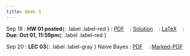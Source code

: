 ```yaml
---
title: Week 3
---
```


Sep 18
: **HW 01 posted**{: .label .label-red }
  : [PDF](homeworks/HW01/HW01.pdf) &nbsp;&nbsp;
  : [Solution](#) &nbsp;&nbsp;
  : [LaTeX](homeworks/HW01/template.tex) &nbsp;&nbsp;
: **Due: Oct 01, 11:59pm**{: .label .label-red }

Sep 20
: **LEC 03**{: .label .label-gray } Naive Bayes
  : [PDF](#) &nbsp;&nbsp;
  : [Marked-PDF](#)



